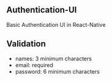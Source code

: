 ## Authentication-UI
Basic Authentication UI in React-Native

## Validation
-  names: 3 minimum characters
-  email: required
-  password: 6 minimum characters
